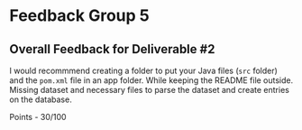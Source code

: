 # Feedback Group 5

## Overall Feedback for Deliverable #2

I would recommmend creating a folder to put your Java files (`src` folder) and the `pom.xml` file in an app folder. While keeping the README file outside. Missing dataset and necessary files to parse the dataset and create entries on the database.

Points - 30/100

